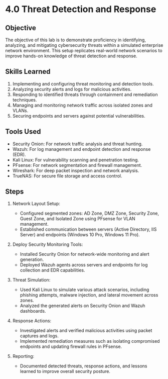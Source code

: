 # 4.0 Threat Detection and Response

## Objective
The objective of this lab is to demonstrate proficiency in identifying, analyzing, and mitigating cybersecurity threats within a simulated enterprise network environment. This setup replicates real-world network scenarios to improve hands-on knowledge of threat detection and response.



## Skills Learned
1. Implementing and configuring threat monitoring and detection tools.  
2. Analyzing security alerts and logs for malicious activities.  
3. Responding to identified threats through containment and remediation techniques.  
4. Managing and monitoring network traffic across isolated zones and VLANs.  
5. Securing endpoints and servers against potential vulnerabilities.  



## Tools Used
- Security Onion: For network traffic analysis and threat hunting.  
- Wazuh: For log management and endpoint detection and response (EDR).  
- Kali Linux: For vulnerability scanning and penetration testing.  
- PFsense: For network segmentation and firewall management.  
- Wireshark: For deep packet inspection and network analysis.  
- TrueNAS: For secure file storage and access control.  



## Steps

1. Network Layout Setup:  
   - Configured segmented zones: AD Zone, DMZ Zone, Security Zone, Guest Zone, and Isolated Zone using PFsense for VLAN management.  
   - Established communication between servers (Active Directory, IIS Server) and endpoints (Windows 10 Pro, Windows 11 Pro).  

2. Deploy Security Monitoring Tools:  
   - Installed Security Onion for network-wide monitoring and alert generation.  
   - Deployed Wazuh agents across servers and endpoints for log collection and EDR capabilities.  

3. Threat Simulation:  
   - Used Kali Linux to simulate various attack scenarios, including phishing attempts, malware injection, and lateral movement across zones.  
   - Analyzed the generated alerts on Security Onion and Wazuh dashboards.  

4. Response Actions:  
   - Investigated alerts and verified malicious activities using packet captures and logs.  
   - Implemented remediation measures such as isolating compromised endpoints and updating firewall rules in PFsense.  

5. Reporting:  
   - Documented detected threats, response actions, and lessons learned to improve overall security posture.  


